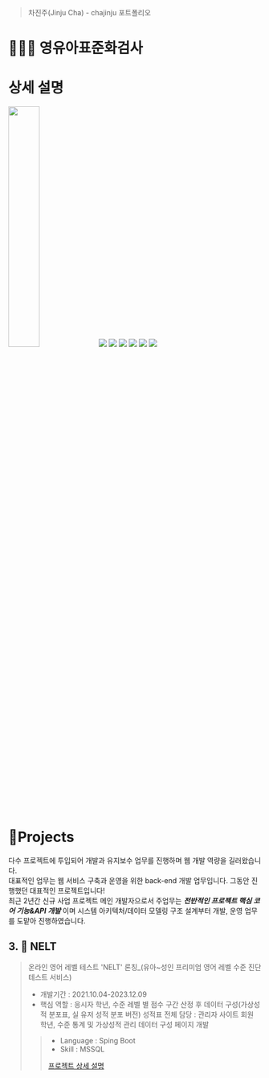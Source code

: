 > 차진주(Jinju Cha) - chajinju 포트폴리오

# 👩🏻‍💻  영유아표준화검사


# 상세 설명

<img src="https://github.com/jinjucha/jinjucha.github.io/blob/b6d03f03a2f4bd558686ad2f3893f191cbcb1cd8/StandardTest/img/main.png" width="35%" height="35%"/>
<img src="https://github.com/jinjucha/jinjucha.github.io/blob/b6d03f03a2f4bd558686ad2f3893f191cbcb1cd8/StandardTest/img/user_info.PNG"/> 
<img src="https://github.com/jinjucha/jinjucha.github.io/blob/b6d03f03a2f4bd558686ad2f3893f191cbcb1cd8/StandardTest/img/test_detail.PNG"/> 
<img src="https://github.com/jinjucha/jinjucha.github.io/blob/b6d03f03a2f4bd558686ad2f3893f191cbcb1cd8/StandardTest/img/test_detail2.PNG"/> 
<img src="https://github.com/jinjucha/jinjucha.github.io/blob/b6d03f03a2f4bd558686ad2f3893f191cbcb1cd8/StandardTest/img/result_01.PNG"/> 
<img src="https://github.com/jinjucha/jinjucha.github.io/blob/b6d03f03a2f4bd558686ad2f3893f191cbcb1cd8/StandardTest/img/result_02.PNG"/> 
<img src="https://github.com/jinjucha/jinjucha.github.io/blob/b6d03f03a2f4bd558686ad2f3893f191cbcb1cd8/StandardTest/img/result_03.PNG"/> 


>
<br />

# 📝Projects
다수 프로젝트에 투입되어 개발과 유지보수 업무를 진행하며 웹 개발 역량을 길러왔습니다. <br>
대표적인 업무는 웹 서비스 구축과 운영을 위한 back-end 개발 업무입니다.
그동안 진행했던 대표적인 프로젝트입니다!  
최근 2년간 신규 사업 프로젝트 메인 개발자으로서 주업무는 ***전반적인 프로젝트 핵심 코어 기능&API 개발*** 이며
시스템 아키텍처/데이터 모델링 구조 설계부터 개발, 운영 업무를 도맡아 진행하였습니다.

## 3. 📙 NELT

> 온라인 영어 레벨 테스트 'NELT' 론칭_(유아~성인 프리미엄 영어 레벨 수준 진단 테스트 서비스)
>
> - 개발기간 : 2021.10.04-2023.12.09
> - 핵심 역할
> : 응시자 학년, 수준 레벨 별 점수 구간 산정 후 데이터 구성(가상성적 분포표, 실 유저 성적 분포 버전) 성적표 전체 담당
> : 관리자 사이트 회원 학년, 수준 통계 및 가상성적 관리 데이터 구성 페이지 개발
>> - Language : Sping Boot
>> - Skill : MSSQL
>>
>> [프로젝트 상세 설명](https://github.com/kimphysicsman/mylittleshoes_backend)
>
<br />

<br />
